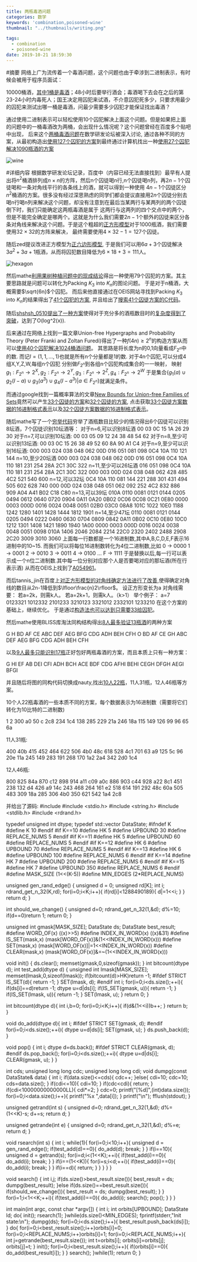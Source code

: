 ```yaml
---
title: 两瓶毒酒问题
categories: 数学
keywords: 'combination,poisoned-wine'
thumbnail: "../thumbnails/writing.png"

tags:
  - combination
  - poisoned-wine
date: 2019-10-21 18:59:30
---
```


#摘要
网络上广为流传着一个毒酒问题，这个问题也由于牵涉到二进制表示，有时候会被用于程序员面试：

10000桶酒，[其中1桶是毒酒]；48小时后要举行酒会；毒酒喝下去会在之后的第23-24小时内毒死人；国王决定用囚犯来试酒，不介意囚犯死多少，只要求用最少的囚犯来测试出哪一桶是毒酒，问最少需要多少囚犯才能保证找出毒酒？

通过使用二进制表示可以轻松使用10个囚犯解决上面这个问题。但是如果把上面的问题中的一桶毒酒改为两桶，会出现什么情况呢？这个问题曾经在百度多个贴吧中出现，
后来这个[两桶毒酒问题]在数学研发论坛被深入讨论, 通过各种不同的方案，从最初构造出[使用127个囚犯的方案]到最终通过计算机找出一种[使用27个囚犯解决1090瓶酒的方案]

![wine](../images/poisoned/wine.png)

#详细内容
根据数学研发论坛记录，百度中（内容已经无法直接找到）最早有人提出将$n^2$桶酒排列成$n\times n$的方阵，然后n个囚徒喝n行,n个囚徒喝n列，再$2n-1$个囚徒喝和一条对角线平行的各条线上的酒，就可以得到一种使用
$4n-1$个囚徒区分$n^2$桶酒的方案。很多没有经过深思熟虑的同学们都会提议直接用$2n$个囚徒分别去喝n行喝n列来解决这个问题，却没有注意到在最后当某两行与某两列的两个囚徒倒下时，我们只能确定这两瓶毒酒是属于
这两行与这两列的四个交点中的两个，但是不能完全确定是哪两个。这就是为什么我们需要$2n-1$个额外的囚徒来区分各条对角线来解决这个问题。于是这个粗超的[正方形模型]对于1000瓶酒，我们需要使用$32\times 32$的方阵来解决，
最终需要使用$4\times 32-1=127$个囚徒。

随后zed提议改进正方模型为[正六边形模型], 于是我们可以用$6a+3$个囚徒解决$3a^2+3a+1$瓶酒，从而将囚犯数目降低为$6\times 18+3=111$人。

![hexagon](../images/poisoned/hexagon.gif)

然后mathe[利用果树种植问题中的现成结论]得出一种使用79个囚犯的方案。其主要思路就是问题可以转化为Packing $K_3$ into $K_n$的图论问题。 于是对于n桶酒，大概需要$\sqrt{6n}$个囚犯。
而后来他直接通过在OEIS网站寻找到Packing $K_3$ into $K_n$的结果得出了[41个囚犯的方案], 并且给出了[搜索41个囚徒方案的C代码]。

随后[shshsh_0510提出了一种方案]使得对于充分多的酒瓶数目时的[复杂度得到了突破]，达到了O(log^2(x)).

后来通过在网络上找到一篇文章Union-free Hypergraphs and Probability Theory (Peter Franki and Zoltan Furedi)得出了一种$f(4n)\ge 2^n$的构造方案从而可以[使用40个囚犯解决1024桶酒问题]。
其思路是将长度为n的0,1向量看成$F_{2^n}$中的数.
而记$I=(1,1,\dots,1)$也就是所有n个分量都是1的数.
对于4n个囚犯,可以分成4组X,Y,Z,W,每组n个囚犯
分别做$F_{2^n}$到各组n个囚犯构成集合的一一映射， 映射$g_1:F_{2^n}\to 2^X, g_2: F_{2^n}\to 2^Y, g_3: F_{2^n}\to 2^Z, g_4: F_{2^n}\to 2^W$
于是集合$\text{\{}g_1(a)\cup g_2(I-a)\cup g_3(a^3) \cup g_4(I-a^3)| a\in F_{2^n} \text{\}}$就满足条件。

而通过google找到一篇概率算法的文章[New Bounds for Union-free Families of Sets]竟然可以产生[33个囚徒的方案]和[32个囚徒的方案], 
点击获取[33个囚徒方案数据的16进制格式表示]以及[32个囚徒方案数据的16进制格式表示]。

随后mathe写了一个[穷举代码]穷举了酒瓶数目比较少的情况得出6个囚徒可以识别8坛酒，7个囚徒识别10坛酒等：
对于n=6,可以识别8坛酒
        00
        03
        0C
        15
        1A
        26
        29
        30
对于n=7,可以识别10坛酒:
        00
        03
        05
        09
        12
        24
        38
        48
        54
        62
对于n=8,至少可以识别13坛酒:
        00
        03
        0C
        15
        26
        38
        49
        52
        60
        8A
        90
        A1
        C4
对于n=9,至少可以识别16坛酒:
        000
        003
        024
        038
        048
        062
        00D
        016
        051
        081
        098
        0C4
        10A
        110
        121
        144
n=10,至少20坛酒
        000
        003
        024
        038
        048
        062
        00D
        016
        051
        098
        0C4
        10A
        110
        181
        231
        254
        28A
        2C1
        30C
        322
n=11,至少可以26坛酒
        016
        051
        098
        0C4
        10A
        110
        181
        231
        254
        28A
        2C1
        30C
        322
        000
        003
        00D
        024
        038
        048
        062
        428
        485
        4C2
        521
        540
        600
n=12,可以32坛
        0C4
        10A
        110
        081
        144
        221
        288
        301
        431
        494
        505
        602
        628
        740
        000
        00D
        024
        038
        048
        051
        062
        092
        252
        4C2
        832
        886
        909
        A04
        A41
        B02
        C18
        C80
n=13,可以39坛
        010A
        0110
        0081
        0121
        0144
        0205
        0494
        0612
        0640
        0720
        0904
        0A11
        0A20
        0B02
        0C06
        0C08
        0C21
        0E80
        0000
        0003
        000D
        0016
        0024
        0048
        0051
        02B0
        03C0
        08A8
        101C
        1022
        10E0
        1188
        1242
        1280
        1401
        1428
        1444
        1812
        1901
n=14,至少47坛
        0110
        0081
        0121
        0144
        0205
        0494
        0222
        0460
        0630
        0704
        0809
        0842
        0A11
        0B02
        0C10
        0E80
        10C0
        1212
        1301
        1408
        1421
        1890
        1940
        1A00
        0000
        0003
        000D
        0016
        0024
        0038
        0048
        0051
        0098
        010A
        1406
        2046
        2084
        2214
        22C0
        2320
        2402
        2488
        2908
        2C20
        3009
        3010
        3060
上面每一行数都是一个16进制数,其中A,B,C,D,E,F表示16进制中的10~15.
而我们可以将每位16进制数转化为4位二进制数,比如
0  -> 0000
1 ->  0001
2 ->  0010
3 ->  0011
4 ->  0100
...
F ->  1111
于是替换以后,每一行可以表示成一个n位二进制数.其中每一位分别对应那个人是否要喝对应的那坛酒(所在行表示酒)
从而在OEIS上找到了[A054961]。

而后tannis_jin在百度上[对正方形模型的对角线确定方法进行了改善],使得确定对角线的数目从2n-1降低到$\lfloor\frac{n}2\rfloor$。
设正方形变长为a
对角线需要：
若a=2k，则需k人。
若a=2k+1，则需k人。（k>1）
举个例子：
a=7
0123321
1012332
2101233
3210123
3321012
2332101
1233210
在这个方案的基础上，继续优化。
于是通过[构造法也可以达到只需要33给囚犯]。

然后mathe使用BLISS库淘汰同构结构得出[8人最多验证13瓶酒]的两种方案

G H BD AF CE ABC DEF AEG BFG CDG ADH BEH CFH
O BD AF CE GH ABC DEF AEG BFG CDG ADH BEH CFH

以及[9人最多只能识别17瓶]正好包好两瓶毒酒的方案，而且本质上只有一种方案：

G HI EF AB DEI CFI ADH BCH ACE BDF CDG AFHI BEHI CEGH DFGH AEGI BFGI

并且随后将图的同构代码切换成nauty,找出[10人22瓶]，11人31瓶，12人46瓶等方案。

10个人22瓶毒酒的一些本质不同的方案，每个数据表示为16进制数（需要将它们转化为10比特的二进制数)

1 2 300 a0 50 c 2c8 234 1c4 138 285 229 21a 246 18a 115 149 126 99 96 65 6a

11人31瓶:

400 40b 415 452 464 622 506 4b0 48c 618 528 4c1 701 63 a9 125 5c 96 20e 11a 245 149 283 191 268 170 1a2 2a4 342 2d0 1c4

12人46瓶:

800 825 84a 870 c12 898 914 a11 c09 a0c 886 903 c44 928 a22 8c1 451 238 132 d4 426 a9 14c 243 468 264 161 e2 518 614 191 292 48c 60a 505 483 309 18a 285 306 4b0 350 621 542 1a4 2c8

并给出了源码:
#include <vector>
#include <stdio.h>
#include <string.h>
#include <stdlib.h>
#include <rdrand.h>

typedef unsigned int dtype;
typedef std::vector<dtype> DataState;
#ifndef K
#define K 10
#endif
#if K==10
#define HK 5
#define UPBOUND 30
#define REPLACE_NUMS 5
#endif
#if K==11
#define HK 5
#define UPBOUND 60
#define REPLACE_NUMS 5
#endif
#if K==12
#define HK 6
#define UPBOUND 70
#define REPLACE_NUMS 5
#endif
#if K==13
#define HK 6
#define UPBOUND 100
#define REPLACE_NUMS 6
#endif
#if K==14
#define HK 7
#define UPBOUND 200
#define REPLACE_NUMS 6
#endif
#if K==15
#define HK 7
#define UPBOUND 350
#define REPLACE_NUMS 6
#endif
#define MASK_SIZE (1<<(K-5))
#define MIN_EDGES (2*REPLACE_NUMS)

unsigned gen_rand_edge()
{
     unsigned d = 0;
     unsigned rd[K];
     int i;
     rdrand_get_n_32(K,rd);
     for(i=0;i<K;i++){
        if(rd[i]<1288490189){
            d|=1<<i;
        }
     }
     return d;
}

int should_we_change()
{
    unsigned d=0;
    rdrand_get_n_32(1,&d);
    d%=10;
    if(d==0)return 1;
    return 0;
}

unsigned int gmask[MASK_SIZE];
DataState ds;
DataState best_result;
#define WORD_OF(x)        ((x)>>5)
#define INDEX_IN_WORD(x)  ((x)&31)
#define IS_SET(mask,x)     (mask[WORD_OF(x)]&(1<<INDEX_IN_WORD(x)))
#define SET(mask,x)        (mask[WORD_OF(x)]|=1<<INDEX_IN_WORD(x))
#define CLEAR(mask,x)      (mask[WORD_OF(x)]&=~(1<<INDEX_IN_WORD(x)))

void init()
{
    ds.clear();
    memset(gmask,0,sizeof(gmask));
}
int bitcount(dtype d);
int test_add(dtype d)
{
    unsigned int lmask[MASK_SIZE];
    memset(lmask,0,sizeof(lmask));
    if(bitcount(d)>HK)return -1;
#ifdef STRICT
    IS_SET(d){
         return -1;
    }
    SET(lmask, d);
#endif
    int i;
    for(i=0;i<ds.size();++i){
        if(ds[i]==d)return -1;
        dtype u=d|ds[i];
        if(IS_SET(gmask, u)){
            return -1;
        }
        if(IS_SET(lmask, u)){
           return -1;
        }
        SET(lmask, u);
    }
    return 0;
}

int bitcount(dtype d){
    int i,b=0;
    for(i=0;i<K;i++){
       if(d&(1<<i))b++;
    }
    return b;
}

void do_add(dtype d){
    int i;
#ifdef STRICT
    SET(gmask, d);
#endif
    for(i=0;i<ds.size();++i){
        dtype u=d|ds[i];
        SET(gmask, u);
    }
    ds.push_back(d);
}

void pop()
{
   int i;
   dtype d=ds.back();
#ifdef STRICT
   CLEAR(gmask, d);
#endif
   ds.pop_back();
   for(i=0;i<ds.size();++i){
       dtype u=d|ds[i];
       CLEAR(gmask, u);
   }
}

int cds;
unsigned long long cdc;
unsigned long long cdi;
void dumpg(const DataState& data)
{
    int i;
    if(data.size()<=cds){
        cdc++;
    }else{
        cdi=10;
        cdc=10;
        cds=data.size();
    }
    if(cdi<=10){
        cdi=10;
    }
    if(cdc<cdi){
         return;
    }
    if(cdi<10000000000000LL){
       cdi*=2;
    }
    cdc=0;
    printf("[%d]",(int)data.size());
    for(i=0;i<data.size();i++){
       printf("%x ",data[i]);
    }
    printf("\n");
    fflush(stdout);
}

unsigned getrand(int s)
{
    unsigned d=0;
    rdrand_get_n_32(1,&d);
    d%=(1<<K)-s;
    d+=s;
    return d;
}

unsigned getrande(int e)
{
    unsigned d=0;
    rdrand_get_n_32(1,&d);
    d%=e;
    return d;
}

void rsearch(int s)
{
    int i;
    while(1){
       for(i=0;i<10;i++){
           unsigned d = gen_rand_edge();
           if(test_add(d)==0){
               do_add(d);
               break;
           }
       }
       if(i==10){
          unsigned d = getrand(s);
       for(i=d;i<(1<<K);++i){
           if(test_add(i)==0){
                do_add(i);
                break;
           }
       }
       if(i==(1<<K)){
          for(i=s;i<d;++i){
             if(test_add(i)==0){
                 do_add(i);
                 break;
             }
          }
          if(i==d){
             return;
          }
       }
       }
    }
}

void search()
{
    int i,j;
    if(ds.size()>best_result.size()){
        best_result = ds;
        dumpg(best_result);
    }else if(ds.size()==best_result.size()){
        if(should_we_change()){
            best_result = ds;
            dumpg(best_result);
        }
    }
    for(i=1;i<1<<K;++i){
       if(test_add(i)==0){
           do_add(i);
           search();
           pop();
       }
    }
}

int main(int argc, const char *argv[])
{
    int i;
    int orbits[UPBOUND];
    DataState ld; 
    do{
        init();
        rsearch(1);
    }while(ds.size()<MIN_EDGES);
    fprintf(stderr,"Init state:\n");
    dumpg(ds);
    for(i=0;i<ds.size();i++){
        best_result.push_back(ds[i]);
    }
    do{
        for(i=0;i<best_result.size();i++)orbits[i]=0;
        for(i=0;i<REPLACE_NUMS;i++)orbits[i]=1;
        for(i=0;i<REPLACE_NUMS;i++){
              int j=getrande(best_result.size());
              int t=orbits[i];
              orbits[i]=orbits[j];
              orbits[j]=t;
        }
        init();
        for(i=0;i<best_result.size();i++){
              if(orbits[i]==0){
                   do_add(best_result[i]);
              }
        }
        search();
    }while(1);
    return 0;
}


[其中1桶是毒酒]: http://www.naokr.com/ask/29
[两桶毒酒问题]: https://bbs.emath.ac.cn/thread-1511-1-1.html
[使用127个囚犯的方案]: https://bbs.emath.ac.cn/forum.php?mod=redirect&goto=findpost&ptid=1511&pid=19415&fromuid=20
[使用27个囚犯解决1090瓶酒的方案]: https://bbs.emath.ac.cn/forum.php?mod=redirect&goto=findpost&ptid=1511&pid=74510&fromuid=20
[正方形模型]: https://bbs.emath.ac.cn/forum.php?mod=redirect&goto=findpost&ptid=1511&pid=19415&fromuid=20
[正六边形模型]: https://bbs.emath.ac.cn/forum.php?mod=redirect&goto=findpost&ptid=1511&pid=19416&fromuid=20
[利用果树种植问题中的现成结论]: https://bbs.emath.ac.cn/forum.php?mod=redirect&goto=findpost&ptid=1511&pid=19429&fromuid=20
[41个囚犯的方案]: https://bbs.emath.ac.cn/forum.php?mod=redirect&goto=findpost&ptid=1511&pid=19445&fromuid=20
[搜索41个囚徒方案的C代码]: https://bbs.emath.ac.cn/forum.php?mod=redirect&goto=findpost&ptid=1511&pid=19474&fromuid=20
[shshsh_0510提出了一种方案]: https://bbs.emath.ac.cn/forum.php?mod=redirect&goto=findpost&ptid=1511&pid=19458&fromuid=20
[复杂度得到了突破]: https://bbs.emath.ac.cn/forum.php?mod=redirect&goto=findpost&ptid=1511&pid=19464&fromuid=20
[使用40个囚犯解决1024桶酒问题]: https://bbs.emath.ac.cn/forum.php?mod=redirect&goto=findpost&ptid=1511&pid=19500&fromuid=20
[New Bounds for Union-free Families of Sets]: https://bbs.emath.ac.cn/forum.php?mod=attachment&aid=OTM5fDM2ZmUxMDQxfDE1NzE2NTkzNTB8MjB8MTUxMQ%3D%3D
[33个囚徒的方案]: https://bbs.emath.ac.cn/forum.php?mod=redirect&goto=findpost&ptid=1511&pid=38892&fromuid=20
[32个囚徒的方案]: https://bbs.emath.ac.cn/forum.php?mod=redirect&goto=findpost&ptid=1511&pid=38921&fromuid=20
[穷举代码]: https://bbs.emath.ac.cn/forum.php?mod=redirect&goto=findpost&ptid=1511&pid=19549&fromuid=20
[A054961]: https://oeis.org/A054961
[对正方形模型的对角线确定方法进行了改善]: https://bbs.emath.ac.cn/forum.php?mod=redirect&goto=findpost&ptid=1511&pid=19621&fromuid=20
[构造法也可以达到只需要33给囚犯]: https://bbs.emath.ac.cn/forum.php?mod=redirect&goto=findpost&ptid=1511&pid=19624&fromuid=20
[33个囚徒方案数据的16进制格式表示]: ../attached/poison33.txt
[32个囚徒方案数据的16进制格式表示]: ../attached/poison32.txt
[8人最多验证13瓶酒]: https://bbs.emath.ac.cn/forum.php?mod=redirect&goto=findpost&ptid=1511&pid=74184&fromuid=20
[9人最多只能识别17瓶]: https://bbs.emath.ac.cn/forum.php?mod=redirect&goto=findpost&ptid=1511&pid=74188&fromuid=20
[10人22瓶]: https://bbs.emath.ac.cn/forum.php?mod=redirect&goto=findpost&ptid=1511&pid=74396&fromuid=20
